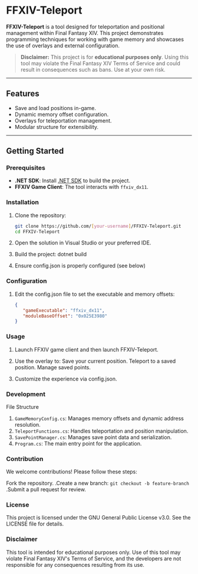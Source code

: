 # FFXIV-Teleport

**FFXIV-Teleport** is a tool designed for teleportation and positional management within Final Fantasy XIV. This project demonstrates programming techniques for working with game memory and showcases the use of overlays and external configuration.

> **Disclaimer:** This project is for **educational purposes only**. Using this tool may violate the Final Fantasy XIV Terms of Service and could result in consequences such as bans. Use at your own risk.

---

## Features

- Save and load positions in-game.
- Dynamic memory offset configuration.
- Overlays for teleportation management.
- Modular structure for extensibility.

---

## Getting Started

### Prerequisites

- **.NET SDK**: Install [.NET SDK](https://dotnet.microsoft.com/download) to build the project.
- **FFXIV Game Client**: The tool interacts with `ffxiv_dx11`.

### Installation

1. Clone the repository:
   ```bash
   git clone https://github.com/[your-username]/FFXIV-Teleport.git
   cd FFXIV-Teleport

2. Open the solution in Visual Studio or your preferred IDE.

3. Build the project: dotnet build

4. Ensure config.json is properly configured (see below)

### Configuration

1. Edit the config.json file to set the executable and memory offsets:
   ```json
   {
      "gameExecutable": "ffxiv_dx11",
      "moduleBaseOffset": "0x025E3980"
   }
   ```
### Usage

1. Launch FFXIV game client and then launch FFXIV-Teleport.

2. Use the overlay to:
   Save your current position.
   Teleport to a saved position.
   Manage saved points.

3. Customize the experience via config.json.

### Development

File Structure

   1. ``GameMemoryConfig.cs``: Manages memory offsets and dynamic address resolution.
   2. ``TeleportFunctions.cs``: Handles teleportation and position manipulation.
   3. ``SavePointManager.cs``: Manages save point data and serialization.
   4. ``Program.cs``: The main entry point for the application.

### Contribution

We welcome contributions! Please follow these steps:

Fork the repository.
   .Create a new branch: ``git checkout -b feature-branch``
   .Submit a pull request for review.

### License
   This project is licensed under the GNU General Public License v3.0. See the LICENSE file for details.

### Disclaimer
   This tool is intended for educational purposes only. Use of this tool may violate Final Fantasy XIV's Terms of Service, and the developers are not responsible for any consequences resulting from its use.